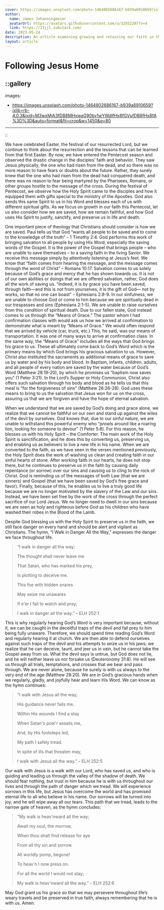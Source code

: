 ```yaml
---
cover: https://images.unsplash.com/photo-1464802686167-b939a6910659?ixlib=rb-4.0.3&ixid=M3wxMjA3fDB8MHxwaG90by1wYWdlfHx8fGVufDB8fHx8fA%3D%3D&auto=format&fit=crop&w=1450&q=80
author:
  name: James Johanningmeier
  avatarUrl: https://avatars.githubusercontent.com/u/32552207?v=4
  link: https://23jjl.substack.com/
date: 2023-05-24
description: An article examining growing and retaining our faith in the Savior.
layout: article
---
```


# Following Jesus Home

::gallery
---
  images:
  - https://images.unsplash.com/photo-1464802686167-b939a6910659?ixlib=rb-4.0.3&ixid=M3wxMjA3fDB8MHxwaG90by1wYWdlfHx8fGVufDB8fHx8fA%3D%3D&auto=format&fit=crop&w=1450&q=80
---
::

We have celebrated Easter, the festival of our resurrected Lord, but we continue to think about the resurrection and the lessons that can be learned from that first Easter. By now, we have entered the Pentecost season and observed the drastic change in the disciples’ faith and behavior. They saw Jesus physically, the one who had risen from the dead, and so there was no more reason to have fears or doubts about the future. Rather, they surely knew that the one who had risen from the dead had conquered death, and there was no reason to fear being martyred by the Pharisees, Romans, or other groups hostile to the message of the cross. During the festival of Pentecost, we observe how the Holy Spirit came to the disciples and how it equipped them with gifts special to the ministry of the Apostles. God also sends this same Spirit to us in his Word and blesses each of us with different spiritual gifts. As we focus on growth in our faith this Pentecost, let us also consider how we are saved, how we remain faithful, and how God uses His Spirit to justify, sanctify, and preserve us in life and death. 

One important piece of theology that Christians should consider is how we are saved. Paul tells us that God “wants all people to be saved and to come to the knowledge of the truth” – 1 Timothy 2:4. God performs this work of bringing salvation to all people by using His Word, especially the saving words of the Gospel. It is the power of the Gospel that brings people – who are unable to save themselves – to a saving faith in the living Savior. We receive this message simply by attentively listening at Jesus’s feet. We know that “faith comes from hearing the message, and the message comes through the word of Christ” – Romans 10:17. Salvation comes to us solely because of God’s grace and mercy that he has shown towards us. It is not of our own abilities or doings that we are offered salvation, rather, God does all the work of saving us. “Indeed, it is by grace you have been saved, through faith—and this is not from yourselves, it is the gift of God— not by works, so that no one can boast” – Ephesians 2:8-9. In our sinfulness, we are unable to choose God or come to him because we are spiritually dead in our trespasses and sins (Ephesians 2:1-5). We are unable to raise ourselves from this condition of spiritual death. Due to our fallen state, God instead comes to us through the “Means of Grace.” The pastor whom I had confirmation classes with would ask us how we arrived at confirmation to demonstrate what is meant by “Means of Grace.” We would often respond that we arrived by vehicle (car, truck, etc.) This, he said, was our means of transportation. It was one of many ways to arrive at confirmation class. In the same way, the “Means of Grace” includes all the ways that God brings his grace to us. These all ultimately come back to God’s Word which is the primary means by which God brings his gracious salvation to us. However, Christ also instituted the sacraments as additional means of grace to save us by water and by his body and blood. In Baptism, infants, children, adults, and all people of every nation are saved by the water because of God’s Word (Matthew 28:19-20), by which he promises us “baptism now saves you” (1 Peter 3:21). In the Lord’s Supper or Holy Communion, Christ also offers such salvation through his body and blood as he tells us that this meal is “for the forgiveness of sins” (Matthew 26:26-28). God uses these means to bring to us the salvation that Jesus won for us on the cross, assuring us that we are forgiven and have the hope of eternal salvation.  

When we understand that we are saved by God’s doing and grace alone, we realize that we cannot be faithful on our own and stand up against the wiles of the devil by ourselves. God knows that, due to our sinful nature, we are unable to withstand this powerful enemy who “prowls around like a roaring lion, looking for someone to devour” (1 Peter 5:8). For this reason, he blesses us with his Holy Spirit – the Comforter. The main work of the Holy Spirit is sanctification, and he does this by converting us, preserving us, and enabling us as believers to live a new life in his name. When we are converted to the faith, as we have seen in the verses mentioned previously, the Holy Spirit does the work of washing us clean and creating faith in our sinful hearts of stone. After working faith in our hearts, he does not stop there, but he continues to preserve us in the faith by causing daily repentance (or sorrow) over our sins and causing us to cling to the rock of Christ. God is reminding us of the messages of both Law (that we are sinners) and Gospel (that we have been saved by God’s free grace and favor). Finally, because of this, he enables us to live a truly good life because we are no longer motivated by the slavery of the Law and our sins. Instead, we have been set free by the work of the cross through the perfect sacrifice of our Lord Jesus. We no longer need to dwell in our sins because we are seen as holy and righteous before God as his children who have washed their robes in the Blood of the Lamb. 

Despite God blessing us with the Holy Spirit to preserve us in the faith, we still face danger on every hand and should be alert and vigilant as Christians. The hymn, “I Walk in Danger All the Way,” expresses the danger we face throughout life. 

> “I walk in danger all the way; 
>
> The thought shall never leave me 
>
> That Satan, who has marked his prey, 
>
> Is plotting to deceive me. 
>
> This foe with hidden snares 
>
> May seize me unawares 
>
> If e'er I fail to watch and pray; 
>
> I walk in danger all the way.” – ELH 252:1 

This is why regularly hearing God’s Word is very important because, without it, we can be caught in the deceitful traps of the devil and fall prey to him being fully unaware. Therefore, we should spend time reading God’s Word and regularly hearing it at church. We are then able to defend ourselves against such traps of the devil and his attempts to seize us in his jaws; we realize that he can deceive, taunt, and jeer us in vain, but he cannot take the Gospel away from us. What the devil says is untrue, but God does not lie, and he will neither leave us nor forsake us (Deuteronomy 31:8). He will see us through all trials, temptations, and crosses that we bear and pass through. We are never alone, because he surely is with us always to the very end of the age (Matthew 28:20). We are in God’s gracious hands when we regularly, gladly, and joyfully hear and learn His Word. We can know as the hymn continues: 

> “I walk with Jesus all the way; 
>
> His guidance never fails me. 
>
> Within His wounds I find a stay 
>
> When Satan's pow'r assails me, 
>
> And, by His footsteps led, 
>
> My path I safely tread. 
>
> In spite of ills that threaten may, 
>
> I walk with Jesus all the way.” – ELH 252:5 

Our walk with Jesus is a walk with our Lord, who has saved us, and who is guiding and leading us through the valley of the shadow of death. We should fear nothing, but trust in him because he is with us throughout our lives and through the path of danger which we tread. We will experience sorrows in this life, but Jesus has overcome the world and has promised eternal life to all who believe in his name. Our sorrows will be turned into joy, and he will wipe away all our tears. This path that we tread, leads to the narrow gate of heaven, as the hymn concludes: 

> “My walk is heav'nward all the way;
> 
> Await my soul, the morrow, 
>
> When thou shalt find release for aye 
>
> From all thy sin and sorrow. 
>
> All worldly pomp, begone! 
>
> To heav'n I now press on. 
>
> For all the world I would not stay; 
>
> My walk is heav'nward all the way.” – ELH 252:6 

May God grant us his grace so that we may persevere throughout life’s weary travels and be preserved in true faith, always remembering that he is with us. Amen.